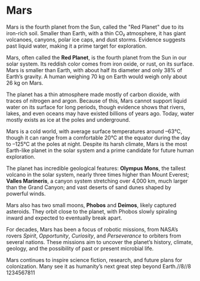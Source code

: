 # Mars
Mars is the fourth planet from the Sun, called the "Red Planet" due to its iron-rich soil. Smaller than Earth, with a thin CO₂ atmosphere, it has giant volcanoes, canyons, polar ice caps, and dust storms. Evidence suggests past liquid water, making it a prime target for exploration.

Mars, often called the **Red Planet**, is the fourth planet from the Sun in our solar system. Its reddish color comes from iron oxide, or rust, on its surface. Mars is smaller than Earth, with about half its diameter and only 38% of Earth’s gravity. A human weighing 70 kg on Earth would weigh only about 26 kg on Mars.

The planet has a thin atmosphere made mostly of carbon dioxide, with traces of nitrogen and argon. Because of this, Mars cannot support liquid water on its surface for long periods, though evidence shows that rivers, lakes, and even oceans may have existed billions of years ago. Today, water mostly exists as ice at the poles and underground.

Mars is a cold world, with average surface temperatures around –63°C, though it can range from a comfortable 20°C at the equator during the day to –125°C at the poles at night. Despite its harsh climate, Mars is the most Earth-like planet in the solar system and a prime candidate for future human exploration.

The planet has incredible geological features: **Olympus Mons**, the tallest volcano in the solar system, nearly three times higher than Mount Everest; **Valles Marineris**, a canyon system stretching over 4,000 km, much larger than the Grand Canyon; and vast deserts of sand dunes shaped by powerful winds.

Mars also has two small moons, **Phobos** and **Deimos**, likely captured asteroids. They orbit close to the planet, with Phobos slowly spiraling inward and expected to eventually break apart.

For decades, Mars has been a focus of robotic missions, from NASA’s rovers *Spirit*, *Opportunity*, *Curiosity*, and *Perseverance* to orbiters from several nations. These missions aim to uncover the planet’s history, climate, geology, and the possibility of past or present microbial life.

Mars continues to inspire science fiction, research, and future plans for colonization. Many see it as humanity’s next great step beyond Earth.//8//8  1234567811


